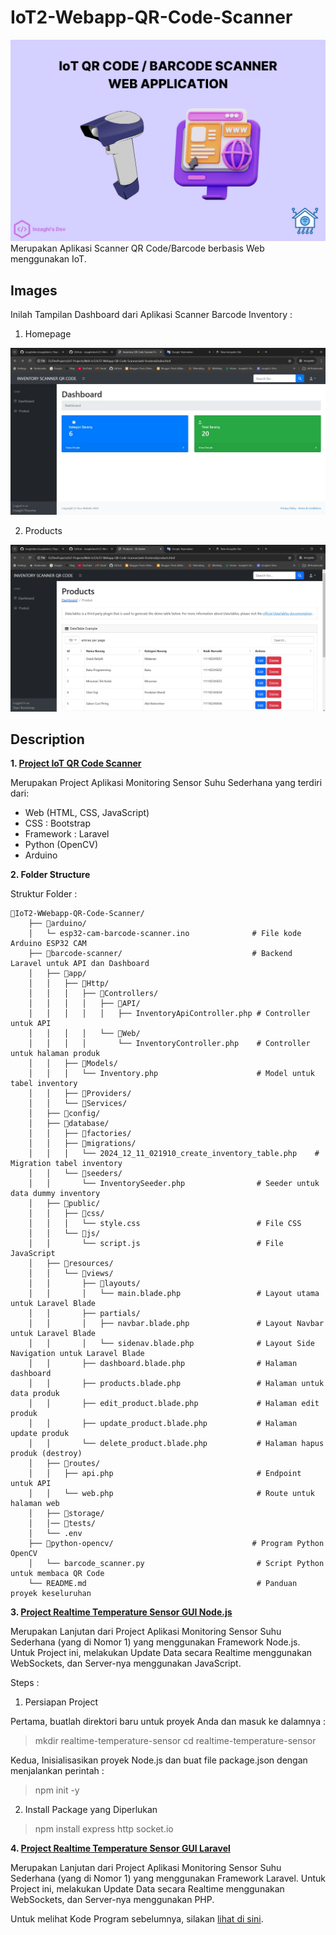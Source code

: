 # IoT2-Webapp-QR-Code-Scanner

![IoT QR Code Scanner Web App](/images/iot-qr-code-barcode-scanner-web-application.png)
Merupakan Aplikasi Scanner QR Code/Barcode berbasis Web menggunakan IoT.

## Images

Inilah Tampilan Dashboard dari Aplikasi Scanner Barcode Inventory :

1. Homepage

![IoT QR Code Scanner Web App (Homepage Dashboard)](./images/main-dashboard-barcode-inventory-scanner.jpg)

2. Products

![IoT QR Code Scanner Web App (Products Dashboard)](./images/products-dashboard-barcode-inventory-scanner.jpg)

## Description

**1. [Project IoT QR Code Scanner](./realtime-temperature-sensor-gui)**

Merupakan Project Aplikasi Monitoring Sensor Suhu Sederhana yang terdiri dari:

- Web (HTML, CSS, JavaScript)
- CSS : Bootstrap
- Framework : Laravel
- Python (OpenCV)
- Arduino

**2. Folder Structure**

Struktur Folder :

```
📁IoT2-WWebapp-QR-Code-Scanner/
    ├── 📁arduino/
    │   └─ esp32-cam-barcode-scanner.ino              # File kode Arduino ESP32 CAM
    ├── 📁barcode-scanner/                             # Backend Laravel untuk API dan Dashboard
    │   ├── 📁app/
    │   │   ├── 📁Http/
    │   │   │   ├── 📁Controllers/
    │   │   │   │   ├── 📁API/
    │   │   │   │   │   ├── InventoryApiController.php # Controller untuk API
    │   │   │   │   └── 📁Web/
    │   │   │   │       └── InventoryController.php    # Controller untuk halaman produk
    │   │   ├── 📁Models/
    │   │   │   └── Inventory.php                      # Model untuk tabel inventory
    │   │   ├── 📁Providers/
    │   │   └── 📁Services/
    │   ├── 📁config/
    │   ├── 📁database/
    │   │   ├── 📁factories/
    │   │   ├── 📁migrations/
    │   │   │   └── 2024_12_11_021910_create_inventory_table.php    # Migration tabel inventory
    │   │   └── 📁seeders/
    │   │       └── InventorySeeder.php                # Seeder untuk data dummy inventory
    │   ├── 📁public/
    │   │   ├── 📁css/
    │   │   │   └── style.css                          # File CSS
    │   │   └── 📁js/
    │   │       └── script.js                          # File JavaScript
    │   ├── 📁resources/
    │   │   └── 📁views/
    │   │       ├── 📁layouts/
    │   │       │   └── main.blade.php                 # Layout utama untuk Laravel Blade
    │   │       ├── partials/
    │   │       │   ├── navbar.blade.php               # Layout Navbar untuk Laravel Blade
    │   │       │   └── sidenav.blade.php              # Layout Side Navigation untuk Laravel Blade
    │   │       ├── dashboard.blade.php                # Halaman dashboard
    │   │       ├── products.blade.php                 # Halaman untuk data produk
    │   │       ├── edit_product.blade.php             # Halaman edit produk
    │   │       ├── update_product.blade.php           # Halaman update produk
    │   │       └── delete_product.blade.php           # Halaman hapus produk (destroy)
    │   ├── 📁routes/
    │   │   ├── api.php                                # Endpoint untuk API
    │   │   └── web.php                                # Route untuk halaman web
    │   ├── 📁storage/
    │   │── 📁tests/
    │   └── .env
    ├── 📁python-opencv/                               # Program Python OpenCV
    │   └── barcode_scanner.py                         # Script Python untuk membaca QR Code
    └── README.md                                      # Panduan proyek keseluruhan
```

**3. [Project Realtime Temperature Sensor GUI Node.js](./realtime-temperature-sensor-gui-node)**

Merupakan Lanjutan dari Project Aplikasi Monitoring Sensor Suhu Sederhana (yang di Nomor 1) yang menggunakan Framework Node.js. Untuk Project ini, melakukan Update Data secara Realtime menggunakan WebSockets, dan Server-nya menggunakan JavaScript.

Steps :

1. Persiapan Project

Pertama, buatlah direktori baru untuk proyek Anda dan masuk ke dalamnya :

> mkdir realtime-temperature-sensor
> cd realtime-temperature-sensor

Kedua, Inisialisasikan proyek Node.js dan buat file package.json dengan menjalankan perintah :

> npm init -y

2. Install Package yang Diperlukan

> npm install express http socket.io

**4. [Project Realtime Temperature Sensor GUI Laravel](./realtime-temperature-sensor-gui-laravel)**

Merupakan Lanjutan dari Project Aplikasi Monitoring Sensor Suhu Sederhana (yang di Nomor 1) yang menggunakan Framework Laravel. Untuk Project ini, melakukan Update Data secara Realtime menggunakan WebSockets, dan Server-nya menggunakan PHP.

Untuk melihat Kode Program sebelumnya, silakan [lihat di sini](https://github.com/inzaghipa1709/UTS-Webdev).
